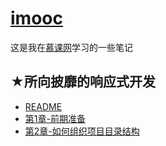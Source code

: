 # [imooc](https://github.com/ppambler/imooc)

这是我在[慕课网](https://www.imooc.com/)学习的一些笔记

## ★所向披靡的响应式开发

- [README](./01-所向披靡的响应式开发/README.md)
- [第1章-前期准备](./01-所向披靡的响应式开发/第1章-前期准备.md)
- [第2章-如何组织项目目录结构](./01-所向披靡的响应式开发/第2章-如何组织项目目录结构.md)

